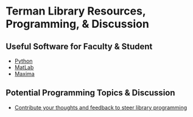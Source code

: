 # Terman Library Resources, Programming, & Discussion

## Useful Software for Faculty & Student

- [Python](https://www.python.org/downloads/)
- [MatLab](https://www.mathworks.com/help/install/ug/install-products-with-internet-connection.html)
- [Maxima](https://maxima.sourceforge.io/download.html)

## Potential Programming Topics & Discussion

- [Contribute your thoughts and feedback to steer library programming]()
